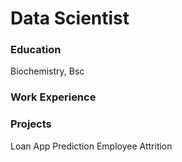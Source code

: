 # Data Scientist

### Education
Biochemistry, Bsc

### Work Experience




### Projects
Loan App Prediction
Employee Attrition


